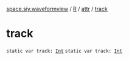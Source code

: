 [space.siy.waveformview](../../index.md) / [R](../index.md) / [attr](index.md) / [track](./track.md)

# track

`static var track: `[`Int`](https://kotlinlang.org/api/latest/jvm/stdlib/kotlin/-int/index.html)
`static var track: `[`Int`](https://kotlinlang.org/api/latest/jvm/stdlib/kotlin/-int/index.html)